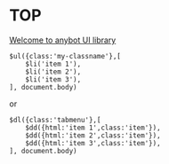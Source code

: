 # TOP

[Welcome to anybot UI library](http://anybot.me)



```
$ul({class:'my-classname'},[
    $li('item 1'),
    $li('item 2'),
    $li('item 3'),
], document.body)
```

or 

```
$dl({class:'tabmenu'},[
    $dd({html:'item 1',class:'item'}),
    $dd({html:'item 2',class:'item'}),
    $dd({html:'item 3',class:'item'}),
], document.body)
```

